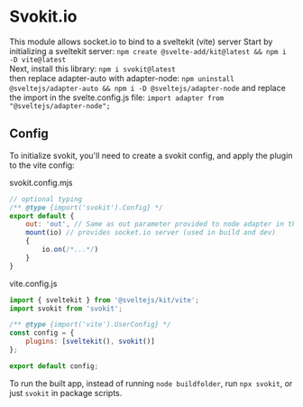 # Svokit.io
This module allows socket.io to bind to a sveltekit (vite) server
Start by initializing a sveltekit server: `npm create @svelte-add/kit@latest && npm i -D vite@latest`<br />
Next, install this library: `npm i svokit@latest`<br />
then replace adapter-auto with adapter-node: `npm uninstall @sveltejs/adapter-auto && npm i -D @sveltejs/adapter-node`
and replace the import in the svelte.config.js file: `import adapter from "@sveltejs/adapter-node";`

## Config
To initialize svokit, you'll need to create a svokit config, and apply the plugin to the vite config:

svokit.config.mjs
```js
// optional typing
/** @type {import('svokit').Config} */
export default {
    out: 'out', // Same as out parameter provided to node adapter in the svelte.config.js (only used in build)
    mount(io) // provides socket.io server (used in build and dev)
    {
        io.on(/*...*/)
    }
}
```

vite.config.js
```js
import { sveltekit } from '@sveltejs/kit/vite';
import svokit from 'svokit';

/** @type {import('vite').UserConfig} */
const config = {
	plugins: [sveltekit(), svokit()]
};

export default config;
```

To run the built app, instead of running `node buildfolder`, run `npx svokit`, or just `svokit` in package scripts.